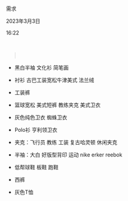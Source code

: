 需求

2023年3月3日

16:22

 

>  

-   黑白半袖 文化衫 简笔画

-   衬衫 古巴工装宽松牛津美式 法兰绒

-   工装裤

-   篮球宽松 美式短裤 教练夹克 美式卫衣

-   灰色纯色卫衣 蜘蛛卫衣

-   Polo衫 亨利领卫衣

-   夹克：飞行员 教练 工装 复古哈灵顿 休闲夹克

-   半袖：大白 好版型背印 运动 nike erker reebok

-   低帮球鞋 板鞋 跑鞋

-   西裤

-   灰色T恤
